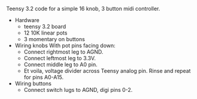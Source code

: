 Teensy 3.2 code for a simple 16 knob, 3 button midi controller.

- Hardware
    - teensy 3.2 board
    - 12 10K linear pots
    - 3 momentary on buttons
- Wiring knobs
    With pot pins facing down:
    + Connect rightmost leg to AGND.
    + Connect leftmost leg to 3.3V.
    + Connect middle leg to A0 pin.
    + Et voila, voltage divider across Teensy analog pin. Rinse and repeat for pins A0-A15.
- Wiring buttons
    + Connect switch lugs to AGND, digi pins 0-2.